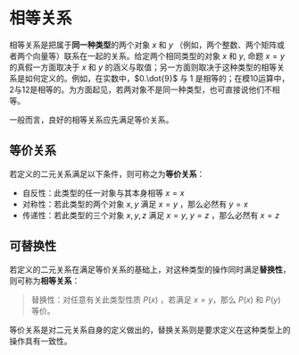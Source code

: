 # 相等关系

相等关系是把属于**同一种类型**的两个对象 $x$ 和 $y$ （例如，两个整数、两个矩阵或者两个向量等）联系在一起的关系。给定两个相同类型的对象 $x$ 和 $y$, 命题 $x=y$ 的真假一方面取决于 $x$ 和 $y$ 的涵义与取值；另一方面则取决于这种类型的相等关系是如何定义的。例如，在实数中，$0.\dot{9}$ 与 1 是相等的；在模10运算中，2与12是相等的。为方面起见，若两对象不是同一种类型，也可直接说他们不相等。

一般而言，良好的相等关系应先满足等价关系。
## 等价关系

若定义的二元关系满足以下条件，则可称之为**等价关系**：

+ 自反性：此类型的任一对象与其本身相等 $x=x$
+ 对称性：若此类型的两个对象 $x,y$ 满足 $x=y$ ，那么必然有 $y=x$
+ 传递性：若此类型的三个对象 $x,y,z$ 满足 $x=y ,\ y=z$ ，那么必然有 $x=z$

## 可替换性

若定义的二元关系在满足等价关系的基础上，对这种类型的操作同时满足**替换性**，则可称为**相等关系**：

>替换性：对任意有关此类型性质 $P(x)$ ，若满足 $x=y$，那么 $P(x)$ 和 $P(y)$ 等价。

等价关系是对二元关系自身的定义做出的，替换关系则是要求定义在这种类型上的操作具有一致性。

